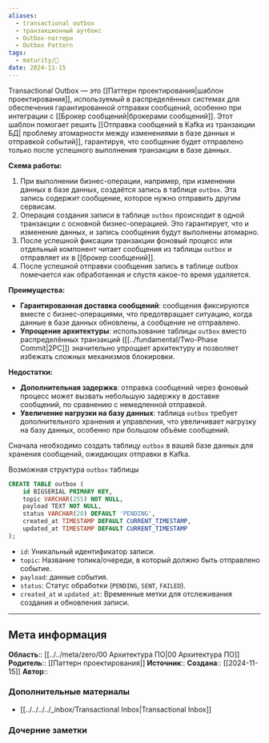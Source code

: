 ```yaml
---
aliases:
  - transactional outbox
  - транзакционный аутбокс
  - Outbox-паттерн
  - Outbox Pattern
tags:
  - maturity/🌱
date: 2024-11-15
---
```

Transactional Outbox — это [[Паттерн проектирования|шаблон проектирования]], используемый в распределённых системах для обеспечения гарантированной отправки сообщений, особенно при интеграции с [[Брокер сообщений|брокерами сообщений]]. Этот шаблон помогает решить [[Отправка сообщений в Kafka из транзакции БД| проблему атомарности между изменениями в базе данных и отправкой событий]], гарантируя, что сообщение будет отправлено только после успешного выполнения транзакции в базе данных.

**Схема работы:**
1. При выполнении бизнес-операции, например, при изменении данных в базе данных, создаётся запись в таблице `outbox`. Эта запись содержит сообщение, которое нужно отправить другим сервисам.
2. Операция создания записи в таблице `outbox` происходит в одной транзакции с основной бизнес-операцией. Это гарантирует, что и изменение данных, и запись сообщения будут выполнены атомарно.
3. После успешной фиксации транзакции фоновый процесс или отдельный компонент читает сообщения из таблицы `outbox` и отправляет их в [[брокер сообщений]].
4. После успешной отправки сообщения запись в таблице outbox помечается как обработанная и спустя какое-то время удаляется.

**Преимущества:**
- **Гарантированная доставка сообщений**: сообщения фиксируются вместе с бизнес-операциями, что предотвращает ситуацию, когда данные в базе данных обновлены, а сообщение не отправлено.
- **Упрощение архитектуры**: использование таблицы `outbox` вместо распределённых транзакций ([[../fundamental/Two-Phase Commit|2PC]]) значительно упрощает архитектуру и позволяет избежать сложных механизмов блокировки.

**Недостатки:**
- **Дополнительная задержка**: отправка сообщений через фоновый процесс может вызвать небольшую задержку в доставке сообщений, по сравнению с немедленной отправкой.
- **Увеличение нагрузки на базу данных**: таблица `outbox` требует дополнительного хранения и управления, что увеличивает нагрузку на базу данных, особенно при большом объёме сообщений.

Сначала необходимо создать таблицу `outbox` в вашей базе данных для хранения сообщений, ожидающих отправки в Kafka.

Возможная структура `outbox` таблицы 
```sql
CREATE TABLE outbox (
    id BIGSERIAL PRIMARY KEY,
    topic VARCHAR(255) NOT NULL,
    payload TEXT NOT NULL,
    status VARCHAR(20) DEFAULT 'PENDING',
    created_at TIMESTAMP DEFAULT CURRENT_TIMESTAMP,
    updated_at TIMESTAMP DEFAULT CURRENT_TIMESTAMP
);
```
- `id`: Уникальный идентификатор записи.
- `topic`: Название топика/очереди, в который должно быть отправлено событие.
- `payload`: данные события.
- `status`: Статус обработки (`PENDING`, `SENT`, `FAILED`).
- `created_at` и `updated_at`: Временные метки для отслеживания создания и обновления записи.
***
## Мета информация
**Область**:: [[../../meta/zero/00 Архитектура ПО|00 Архитектура ПО]]
**Родитель**:: [[Паттерн проектирования]]
**Источник**:: 
**Создана**:: [[2024-11-15]]
**Автор**:: 
### Дополнительные материалы
- [[../../../../_inbox/Transactional Inbox|Transactional Inbox]]

### Дочерние заметки
<!-- QueryToSerialize: LIST FROM [[]] WHERE contains(Родитель, this.file.link) or contains(parents, this.file.link) -->


